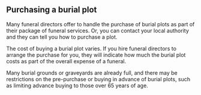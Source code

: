 ##  Purchasing a burial plot

Many funeral directors offer to handle the purchase of burial plots as part of
their package of funeral services. Or, you can contact your local authority
and they can tell you how to purchase a plot.

The cost of buying a burial plot varies. If you hire funeral directors to
arrange the purchase for you, they will indicate how much the burial plot
costs as part of the overall expense of a funeral.

Many burial grounds or graveyards are already full, and there may be
restrictions on the pre-purchase or buying in advance of burial plots, such as
limiting advance buying to those over 65 years of age.
